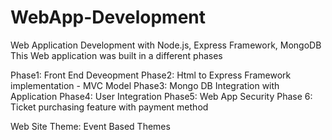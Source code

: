# WebApp-Development
Web Application Development with Node.js, Express Framework, MongoDB
This Web application was built in a different phases 

Phase1: Front End Deveopment 
Phase2: Html to Express Framework implementation - MVC Model 
Phase3: Mongo DB Integration with Application
Phase4: User Integration
Phase5: Web App Security
Phase 6: Ticket purchasing feature with payment method 

Web Site Theme: Event Based Themes

